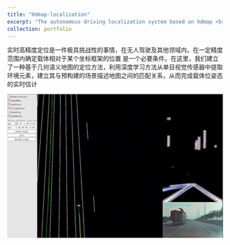 ```yaml
---
title: "Hdmap-localization"
excerpt: "The autonomous driving localization system based on hdmap <br/><img src='/images/hdmap_localization.png'>"
collection: portfolio
---
```


实时高精度定位是一件极具挑战性的事情，在无人驾驶及其他领域内，在一定精度范围内确定载体相对于某个坐标框架的位置 是一个必要条件。在这里，我们建立了一种基于几何语义地图的定位方法，利用深度学习方法从单目视觉传感器中提取环境元素，建立其与预构建的场景描述地图之间的匹配关系，从而完成载体位姿态的实时估计

![](../images/hdmap_localization_2.png)